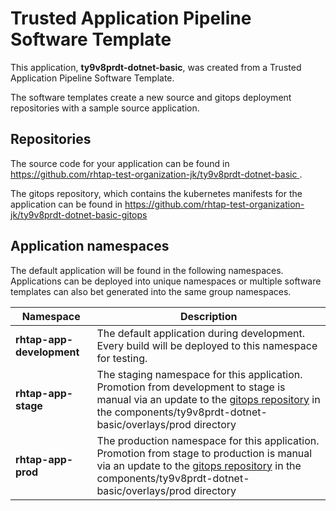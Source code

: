 # Trusted Application Pipeline Software Template

This application, **ty9v8prdt-dotnet-basic**, was created from a Trusted Application Pipeline Software Template.

The software templates create a new source and gitops deployment repositories with a sample source application. 

## Repositories

The source code for your application can be found in [https://github.com/rhtap-test-organization-jk/ty9v8prdt-dotnet-basic ](https://github.com/rhtap-test-organization-jk/ty9v8prdt-dotnet-basic ).
 
The gitops repository, which contains the kubernetes manifests for the application can be found in 
[https://github.com/rhtap-test-organization-jk/ty9v8prdt-dotnet-basic-gitops ](https://github.com/rhtap-test-organization-jk/ty9v8prdt-dotnet-basic-gitops ) 

## Application namespaces 

The default application will be found in the following namespaces. Applications can be deployed into unique namespaces or multiple software templates can also bet generated into the same group namespaces.  

|  Namespace   |  Description   |  
| -------- | -------- |   
| **rhtap-app-development** | The default application during development. Every build will be deployed to this namespace for testing. | 
| **rhtap-app-stage** | The staging namespace for this application. Promotion from development to stage is manual via an update to the [gitops repository](https://github.com/rhtap-test-organization-jk/ty9v8prdt-dotnet-basic-gitops ) in the components/ty9v8prdt-dotnet-basic/overlays/prod directory |  
| **rhtap-app-prod** | The production namespace for this application. Promotion from stage to production is manual via an update to the [gitops repository](https://github.com/rhtap-test-organization-jk/ty9v8prdt-dotnet-basic-gitops ) in the components/ty9v8prdt-dotnet-basic/overlays/prod directory | 